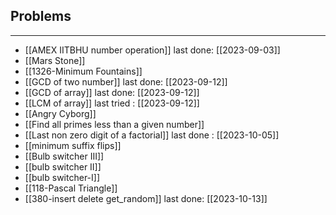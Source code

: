 ## Problems
---
- [[AMEX IITBHU number operation]] last done: [[2023-09-03]]
- [[Mars Stone]]
- [[1326-Minimum Fountains]]
- [[GCD of two number]] last done: [[2023-09-12]]
- [[GCD of array]] last done: [[2023-09-12]]
- [[LCM of array]] last tried : [[2023-09-12]]
- [[Angry Cyborg]]
- [[Find all primes less than a given number]]
- [[Last non zero digit of a factorial]] last done : [[2023-10-05]]
- [[minimum suffix flips]]
- [[Bulb switcher III]]
- [[bulb switcher II]]
- [[bulb switcher-I]]
- [[118-Pascal Triangle]]
- [[380-insert delete get_random]] last done: [[2023-10-13]]